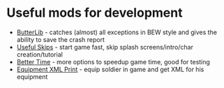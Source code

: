 # Useful mods for development

- [ButterLib](https://www.nexusmods.com/mountandblade2bannerlord/mods/2018) - catches (almost) all exceptions in BEW style and gives the ability to save the crash report
- [Useful Skips](https://www.nexusmods.com/mountandblade2bannerlord/mods/4896) - start game fast, skip splash screens/intro/char creation/tutorial
- [Better Time](https://www.nexusmods.com/mountandblade2bannerlord/mods/2849) - more options to speedup game time, good for testing
- [Equipment XML Print](https://www.nexusmods.com/mountandblade2bannerlord/mods/2786) - equip soldier in game and get XML for his equipment

